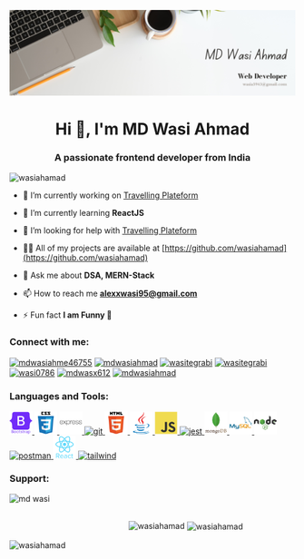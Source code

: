 ![logo](https://github.com/wasiahamad/wasiahamad/blob/main/White%20Minimalist%20Profile%20LinkedIn%20Banner%20(1).png)
<h1 align="center">Hi 👋, I'm MD Wasi Ahmad</h1>
<h3 align="center">A passionate frontend developer from India</h3>

<p align="left"> <img src="https://komarev.com/ghpvc/?username=wasiahamad&label=Profile%20views&color=0e75b6&style=flat" alt="wasiahamad" /> </p>

- 🔭 I’m currently working on [Travelling Plateform](https://github.com/wasiahamad/Major_Projects/tree/main/Wanderlust)

- 🌱 I’m currently learning **ReactJS**

- 🤝 I’m looking for help with [Travelling Plateform](https://github.com/wasiahamad/Major_Projects/tree/main/Wanderlust)

- 👨‍💻 All of my projects are available at [https://github.com/wasiahamad](https://github.com/wasiahamad)

- 💬 Ask me about **DSA, MERN-Stack**

- 📫 How to reach me **alexxwasi95@gmail.com**

- ⚡ Fun fact **I am Funny 🤪**

<h3 align="left">Connect with me:</h3>
<p align="left">
<a href="https://twitter.com/mdwasiahme46755" target="blank"><img align="center" src="https://raw.githubusercontent.com/rahuldkjain/github-profile-readme-generator/master/src/images/icons/Social/twitter.svg" alt="mdwasiahme46755" height="30" width="40" /></a>
<a href="https://linkedin.com/in/mdwasiahmad" target="blank"><img align="center" src="https://raw.githubusercontent.com/rahuldkjain/github-profile-readme-generator/master/src/images/icons/Social/linked-in-alt.svg" alt="mdwasiahmad" height="30" width="40" /></a>
<a href="https://fb.com/wasitegrabi" target="blank"><img align="center" src="https://raw.githubusercontent.com/rahuldkjain/github-profile-readme-generator/master/src/images/icons/Social/facebook.svg" alt="wasitegrabi" height="30" width="40" /></a>
<a href="https://instagram.com/wasitegrabi" target="blank"><img align="center" src="https://raw.githubusercontent.com/rahuldkjain/github-profile-readme-generator/master/src/images/icons/Social/instagram.svg" alt="wasitegrabi" height="30" width="40" /></a>
<a href="https://www.leetcode.com/wasi0786" target="blank"><img align="center" src="https://raw.githubusercontent.com/rahuldkjain/github-profile-readme-generator/master/src/images/icons/Social/leet-code.svg" alt="wasi0786" height="30" width="40" /></a>
<a href="https://auth.geeksforgeeks.org/user/mdwasx612" target="blank"><img align="center" src="https://raw.githubusercontent.com/rahuldkjain/github-profile-readme-generator/master/src/images/icons/Social/geeks-for-geeks.svg" alt="mdwasx612" height="30" width="40" /></a>
<a href="https://discord.gg/mdwasiahmad" target="blank"><img align="center" src="https://raw.githubusercontent.com/rahuldkjain/github-profile-readme-generator/master/src/images/icons/Social/discord.svg" alt="mdwasiahmad" height="30" width="40" /></a>
</p>

<h3 align="left">Languages and Tools:</h3>
<p align="left"> <a href="https://getbootstrap.com" target="_blank" rel="noreferrer"> <img src="https://raw.githubusercontent.com/devicons/devicon/master/icons/bootstrap/bootstrap-plain-wordmark.svg" alt="bootstrap" width="40" height="40"/> </a> <a href="https://www.w3schools.com/css/" target="_blank" rel="noreferrer"> <img src="https://raw.githubusercontent.com/devicons/devicon/master/icons/css3/css3-original-wordmark.svg" alt="css3" width="40" height="40"/> </a> <a href="https://expressjs.com" target="_blank" rel="noreferrer"> <img src="https://raw.githubusercontent.com/devicons/devicon/master/icons/express/express-original-wordmark.svg" alt="express" width="40" height="40"/> </a> <a href="https://git-scm.com/" target="_blank" rel="noreferrer"> <img src="https://www.vectorlogo.zone/logos/git-scm/git-scm-icon.svg" alt="git" width="40" height="40"/> </a> <a href="https://www.w3.org/html/" target="_blank" rel="noreferrer"> <img src="https://raw.githubusercontent.com/devicons/devicon/master/icons/html5/html5-original-wordmark.svg" alt="html5" width="40" height="40"/> </a> <a href="https://www.java.com" target="_blank" rel="noreferrer"> <img src="https://raw.githubusercontent.com/devicons/devicon/master/icons/java/java-original.svg" alt="java" width="40" height="40"/> </a> <a href="https://developer.mozilla.org/en-US/docs/Web/JavaScript" target="_blank" rel="noreferrer"> <img src="https://raw.githubusercontent.com/devicons/devicon/master/icons/javascript/javascript-original.svg" alt="javascript" width="40" height="40"/> </a> <a href="https://jestjs.io" target="_blank" rel="noreferrer"> <img src="https://www.vectorlogo.zone/logos/jestjsio/jestjsio-icon.svg" alt="jest" width="40" height="40"/> </a> <a href="https://www.mongodb.com/" target="_blank" rel="noreferrer"> <img src="https://raw.githubusercontent.com/devicons/devicon/master/icons/mongodb/mongodb-original-wordmark.svg" alt="mongodb" width="40" height="40"/> </a> <a href="https://www.mysql.com/" target="_blank" rel="noreferrer"> <img src="https://raw.githubusercontent.com/devicons/devicon/master/icons/mysql/mysql-original-wordmark.svg" alt="mysql" width="40" height="40"/> </a> <a href="https://nodejs.org" target="_blank" rel="noreferrer"> <img src="https://raw.githubusercontent.com/devicons/devicon/master/icons/nodejs/nodejs-original-wordmark.svg" alt="nodejs" width="40" height="40"/> </a> <a href="https://postman.com" target="_blank" rel="noreferrer"> <img src="https://www.vectorlogo.zone/logos/getpostman/getpostman-icon.svg" alt="postman" width="40" height="40"/> </a> <a href="https://reactjs.org/" target="_blank" rel="noreferrer"> <img src="https://raw.githubusercontent.com/devicons/devicon/master/icons/react/react-original-wordmark.svg" alt="react" width="40" height="40"/> </a> <a href="https://tailwindcss.com/" target="_blank" rel="noreferrer"> <img src="https://www.vectorlogo.zone/logos/tailwindcss/tailwindcss-icon.svg" alt="tailwind" width="40" height="40"/> </a> </p>

<h3 align="left">Support:</h3>
<p><a href="https://www.buymeacoffee.com/md wasi"> <img align="left" src="https://cdn.buymeacoffee.com/buttons/v2/default-yellow.png" height="50" width="210" alt="md wasi" /></a></p><br><br>

<p><img align="left" src="https://github-readme-stats.vercel.app/api/top-langs?username=wasiahamad&show_icons=true&locale=en&layout=compact" alt="wasiahamad" /></p>

<p>&nbsp;<img align="center" src="https://github-readme-stats.vercel.app/api?username=wasiahamad&show_icons=true&locale=en" alt="wasiahamad" /></p>

<p><img align="center" src="https://github-readme-streak-stats.herokuapp.com/?user=wasiahamad&" alt="wasiahamad" /></p>
